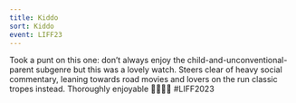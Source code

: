 ```yaml
---
title: Kiddo
sort: Kiddo
event: LIFF23
---
```

Took a punt on this one: don’t always enjoy the child-and-unconventional-parent subgenre but this was a lovely watch. Steers clear of heavy social commentary, leaning towards road movies and lovers on the run classic tropes instead. Thoroughly enjoyable 🐍🐍🐍🐍 #LIFF2023

